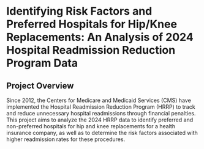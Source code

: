 # Identifying Risk Factors and Preferred Hospitals for Hip/Knee Replacements: An Analysis of 2024 Hospital Readmission Reduction Program Data  

## Project Overview  
Since 2012, the Centers for Medicare and Medicaid Services (CMS) have implemented the Hospital Readmission Reduction Program (HRRP) to track and reduce unnecessary hospital readmissions through financial penalties. This project aims to analyze the 2024 HRRP data to identify preferred and non-preferred hospitals for hip and knee replacements for a health insurance company, as well as to determine the risk factors associated with higher readmission rates for these procedures.
